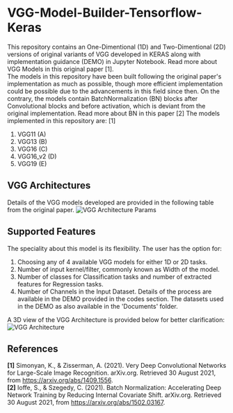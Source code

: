 # VGG-Model-Builder-Tensorflow-Keras

This repository contains an One-Dimentional (1D) and Two-Dimentional (2D) versions of original variants of VGG developed in KERAS along with implementation guidance (DEMO) in Jupyter Notebook. Read more about VGG Models in this original paper [1].  
The models in this repository have been built following the original paper's implementation as much as possible, though more efficient implementation could be possible due to the advancements in this field since then. On the contrary, the models contain BatchNormalization (BN) blocks after Convolutional blocks and before activation, which is deviant from the original implementation. Read more about BN in this paper [2] 
The models implemented in this repository are: [1]
1. VGG11 (A)
2. VGG13 (B)
3. VGG16 (C)
4. VGG16_v2 (D)
5. VGG19 (E)

## VGG Architectures
Details of the VGG models developed are provided in the following table from the original paper.
![VGG Architecture Params](https://github.com/Sakib1263/VGG-Model-Builder-KERAS/blob/main/Documents/Images/VGG.png "VGG Parameters")  

## Supported Features
The speciality about this model is its flexibility. The user has the option for: 
1. Choosing any of 4 available VGG models for either 1D or 2D tasks.
2. Number of input kernel/filter, commonly known as Width of the model.
3. Number of classes for Classification tasks and number of extracted features for Regression tasks.
4. Number of Channels in the Input Dataset.
Details of the process are available in the DEMO provided in the codes section. The datasets used in the DEMO as also available in the 'Documents' folder.  

A 3D view of the VGG Architecture is provided below for better clarification:
![VGG Architecture](https://github.com/Sakib1263/VGG-Model-Builder-KERAS/blob/main/Documents/Images/VGG%20Model.png "VGG Architecture 3D")  

## References  
**[1]** Simonyan, K., & Zisserman, A. (2021). Very Deep Convolutional Networks for Large-Scale Image Recognition. arXiv.org. Retrieved 30 August 2021, from https://arxiv.org/abs/1409.1556.  
**[2]** Ioffe, S., & Szegedy, C. (2021). Batch Normalization: Accelerating Deep Network Training by Reducing Internal Covariate Shift. arXiv.org. Retrieved 30 August 2021, from https://arxiv.org/abs/1502.03167.  
